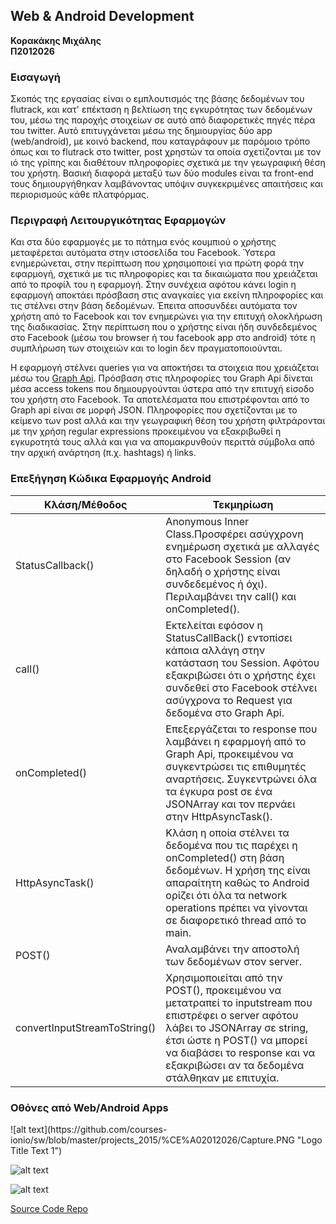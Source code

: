<h2>Web & Android Development</h2>
<b>Κορακάκης Μιχάλης</b><br />
<b>Π2012026</b>

<h3>Εισαγωγή</h3>

Σκοπός της εργασίας είναι ο εμπλουτισμός της βάσης δεδομένων του flutrack, και κατ' επέκταση η βελτίωση της εγκυρότητας των δεδομένων του, μέσω της παροχής στοιχείων σε αυτό από διαφορετικές πηγές πέρα του twitter. Αυτό επιτυγχάνεται μέσω της δημιουργίας δύο app (web/android), με κοινό backend, που καταγράφουν με παρόμοιο τρόπο όπως και το flutrack στο twitter, post χρηστών τα οποία σχετίζονται με τον ιό της γρίπης και διαθέτουν πληροφορίες σχετικά με την γεωγραφική θέση του χρήστη.
Βασική διαφορά μεταξύ των δύο modules είναι τα front-end τους δημιουργήθηκαν λαμβάνοντας υπόψιν συγκεκριμένες απαιτήσεις και περιορισμούς κάθε πλατφόρμας. 

<h3>Περιγραφή Λειτουργικότητας Εφαρμογών</h3>

Και στα δύο εφαρμογές με το πάτημα ενός κουμπιού ο χρήστης μεταφέρεται αυτόματα στην ιστοσελίδα του Facebook. Ύστερα ενημερώνεται, στην περίπτωση που χρησιμοποιεί για πρώτη φορά την εφαρμογή, σχετικά με τις πληροφορίες και τα δικαιώματα που χρειάζεται από το προφίλ του η εφαρμογή. Στην συνέχεια αφότου κάνει login η εφαρμογή αποκτάει πρόσβαση στις αναγκαίες για εκείνη πληροφορίες και τις στέλνει στην βάση δεδομένων. Έπειτα αποσυνδέει αυτόματα τον χρήστη από το Facebook και τον ενημερώνει για την επιτυχή ολοκλήρωση της διαδικασίας. Στην περίπτωση που ο χρήστης είναι ήδη συνδεδεμένος στο Facebook (μέσω του browser ή του facebook app στο android) τότε η συμπλήρωση των στοιχειών και το login δεν πραγματοποιούνται. 

Η εφαρμογή στέλνει queries για να αποκτήσει τα στοιχεια που χρειάζεται μέσω του [Graph Api](https://developers.facebook.com/docs/graph-api). Πρόσβαση στις πληροφορίες του Graph Api δίνεται μέσα access tokens που δημιουργούνται ύστερα από την επιτυχή είσοδο του χρήστη στο Facebook. Τα αποτελέσματα που επιστρέφονται από το Graph api είναι σε μορφή JSON. Πληροφορίες που σχετίζονται με το κείμενο των post αλλά και την γεωγραφική θέση του χρήστη φιλτράρονται με την χρήση regular expressions προκειμένου να εξακριβωθεί η εγκυροτητά τους αλλά και για να απομακρυνθούν περιττά σύμβολα από την αρχική ανάρτηση (π.χ. hashtags) ή links.


<h3>Επεξήγηση Κώδικα Εφαρμογής Android</h3>

Κλάση/Μέθοδος | Τεκμηρίωση
------------ | -------------
StatusCallback() | Anonymous Inner Class.Προσφέρει ασύγχρονη ενημέρωση σχετικά με αλλαγές στο Facebook Session (αν δηλαδή ο χρήστης είναι συνδεδεμένος ή όχι). Περιλαμβάνει την call() και onCompleted().
call() | Εκτελείται εφόσον η StatusCallBack() εντοπίσει κάποια αλλάγη στην κατάσταση του Session. Αφότου εξακριβώσει ότι ο χρήστης έχει συνδεθεί στο Facebook στέλνει ασύγχρονα το Request για δεδομένα στο Graph Api.
onCompleted() | Επεξεργάζεται το response που λαμβάνει η εφαρμογή από το Graph Api, προκειμένου να συγκεντρώσει τις επιθυμητές αναρτήσεις. Συγκεντρώνει όλα τα έγκυρα post σε ένα JSONArray και τον περνάει στην HttpAsyncTask().
HttpAsyncTask() | Κλάση η οποία στέλνει τα δεδομένα που τις παρέχει η onCompleted() στη βάση δεδομένων. Η χρήση της είναι απαραίτητη καθώς το Android ορίζει ότι όλα τα network operations πρέπει να γίνονται σε διαφορετικό thread από το main.
POST()| Αναλαμβάνει την αποστολή των δεδομένων στον server.
convertInputStreamToString() | Χρησιμοποιείται από την POST(), προκειμένου να μετατραπεί το inputstream που επιστρέφει ο server αφότου λάβει το JSONArray σε string, έτσι ώστε η POST() να μπορεί να διαβάσει το response και να εξακριβώσει αν τα δεδομένα στάλθηκαν με επιτυχία.

<h3>Οθόνες από Web/Android Apps</h3>
![alt text](https://github.com/courses-ionio/sw/blob/master/projects_2015/%CE%A02012026/Capture.PNG "Logo Title Text 1")


![alt text](https://github.com/courses-ionio/sw/blob/master/projects_2015/%CE%A02012026/Capture3.PNG "Logo Title Text 1")


![alt text](https://github.com/courses-ionio/sw/blob/master/projects_2015/%CE%A02012026/Capture2.PNG "Logo Title Text 1")


[Source Code Repo](https://github.com/mkorakakis/Software-Engineering-Project)
